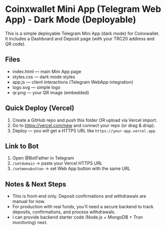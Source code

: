 
# Coinxwallet Mini App (Telegram Web App) - Dark Mode (Deployable)

This is a simple deployable Telegram Mini App (dark mode) for Coinxwallet.
It includes a Dashboard and Deposit page (with your TRC20 address and QR code).

## Files
- index.html — main Mini App page
- styles.css — dark mode styles
- app.js — client interactions (Telegram WebApp integration)
- logo.svg — simple logo
- qr.png — your QR image (embedded)

## Quick Deploy (Vercel)
1. Create a GitHub repo and push this folder OR upload via Vercel import.
2. Go to https://vercel.com/new and connect your repo (or drag & drop).
3. Deploy — you will get a HTTPS URL like `https://your-app.vercel.app`.

## Link to Bot
1. Open @BotFather in Telegram
2. `/setdomain` -> paste your Vercel HTTPS URL
3. `/setmenubutton` -> set Web App button with the same URL

## Notes & Next Steps
- This is front-end only. Deposit confirmations and withdrawals are manual for now.
- For production with real funds, you'll need a secure backend to track deposits, confirmations, and process withdrawals.
- I can provide backend starter code (Node.js + MongoDB + Tron monitoring) next.

